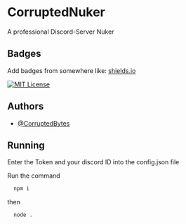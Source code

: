 
# CorruptedNuker

A professional Discord-Server Nuker

## Badges

Add badges from somewhere like: [shields.io](https://shields.io/)

[![MIT License](https://img.shields.io/badge/License-MIT-green.svg)](https://choosealicense.com/licenses/mit/)

## Authors

- [@CorruptedBytes](https://www.github.com/pserveryt)


## Running

Enter the Token and your discord ID into the config.json file


Run the command

```bash
  npm i
```

then
```bash
  node .
```

